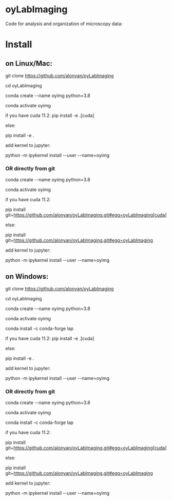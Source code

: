 # oyLabImaging
Code for analysis and organization of microscopy data:


# Install 

## on Linux/Mac:
git clone https://github.com/alonyan/oyLabImaging

cd oyLabImaging

conda create --name oyimg python=3.8

conda activate oyimg

if you have cuda 11.2:
pip install -e .[cuda]

else:

pip install -e .

add kernel to jupyter:

python -m ipykernel install --user --name=oyimg


### OR directly from git


conda create --name oyimg python=3.8

conda activate oyimg

if you have cuda 11.2:

pip install git+https://github.com/alonyan/oyLabImaging.git#egg=oyLabImaging[cuda]

else:

pip install git+https://github.com/alonyan/oyLabImaging.git#egg=oyLabImaging

add kernel to jupyter:

python -m ipykernel install --user --name=oyimg



## on Windows:


git clone https://github.com/alonyan/oyLabImaging

cd oyLabImaging

conda create --name oyimg python=3.8

conda activate oyimg

conda install -c conda-forge lap

if you have cuda 11.2:
pip install -e .[cuda]

else:

pip install -e .

add kernel to jupyter:

python -m ipykernel install --user --name=oyimg


### OR directly from git


conda create --name oyimg python=3.8

conda activate oyimg

conda install -c conda-forge lap

if you have cuda 11.2:



pip install git+https://github.com/alonyan/oyLabImaging.git#egg=oyLabImaging[cuda]

else:

pip install git+https://github.com/alonyan/oyLabImaging.git#egg=oyLabImaging

add kernel to jupyter:

python -m ipykernel install --user --name=oyimg

